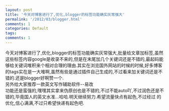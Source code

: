 ```yaml
---
layout: post
title: '今天对博客进行了,优化,blogger的标签功能确实灰常强大'
permalink: '/2012/03/blogger.html'
comments: 1
categories: Default
tags: 
comments: 1
---
```

  

<div>今天对博客进行了,优化,blogger的标签功能确实灰常强大,批量给文章加标签,虽然这些标签内容google是收录不来的,但是在末尾加几个关键词还是不错的,最起码能够给关键词堆积来个相对合理的理由.其实在浏览国外网站的时候的时候,好多博客的tags实在是一大堆啊,虽然有些是通过插件自己生成的,不过看来加关键词还是不错的.还是blogger好啊赞一个.</div>

<div>另外给大家推荐一款英文写作辅助软件--易改</div>

 

<div><a href="http://2.bp.blogspot.com/-w1po5CwXbcQ/T3XWAA-2DcI/AAAAAAAACrI/soVLwBdP3as/s1600/image-760467.png"><img alt="" border="0" id="BLOGGER_PHOTO_ID_5725717797023387074" src="http://2.bp.blogspot.com/-w1po5CwXbcQ/T3XWAA-2DcI/AAAAAAAACrI/soVLwBdP3as/s320/image-760467.png"/></a></div>

<div>功能还是蛮强的,嘿嘿其实拿来伪原创也是不错的,不过不能auto吖,不过润色还是不错的,毕竟国人的英文水准...哈哈.明天继续努力.希望流量快点有起色,不过经过 的优化,信心满满,不过只希望快递有起色吧.</div>
